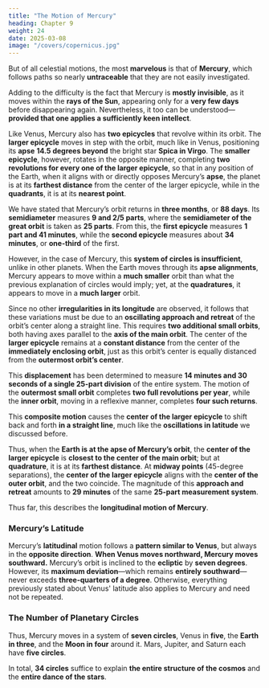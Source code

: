 ```yaml
---
title: "The Motion of Mercury"
heading: Chapter 9
weight: 24
date: 2025-03-08
image: "/covers/copernicus.jpg"
---
```



But of all celestial motions, the most **marvelous** is that of **Mercury**, which follows paths so nearly **untraceable** that they are not easily investigated. 

Adding to the difficulty is the fact that Mercury is **mostly invisible**, as it moves within the **rays of the Sun**, appearing only for a **very few days** before disappearing again. Nevertheless, it too can be understood—**provided that one applies a sufficiently keen intellect**.  

Like Venus, Mercury also has **two epicycles** that revolve within its orbit. The **larger epicycle** moves in step with the orbit, much like in Venus, positioning its **apse** **14.5 degrees beyond** the bright star **Spica in Virgo**. The **smaller epicycle**, however, rotates in the opposite manner, completing **two revolutions for every one of the larger epicycle**, so that in any position of the Earth, when it aligns with or directly opposes Mercury’s **apse**, the planet is at its **farthest distance** from the center of the larger epicycle, while in the **quadrants**, it is at its **nearest point**.  

We have stated that Mercury’s orbit returns in **three months**, or **88 days**. Its **semidiameter** measures **9 and 2/5 parts**, where the **semidiameter of the great orbit** is taken as **25 parts**. From this, the **first epicycle** measures **1 part and 41 minutes**, while the **second epicycle** measures about **34 minutes**, or **one-third** of the first.  

However, in the case of Mercury, this **system of circles is insufficient**, unlike in other planets. When the Earth moves through its **apse alignments**, Mercury appears to move within a **much smaller** orbit than what the previous explanation of circles would imply; yet, at the **quadratures**, it appears to move in a **much larger** orbit.

Since no other **irregularities in its longitude** are observed, it follows that these variations must be due to an **oscillating approach and retreat** of the orbit’s center along a straight line. This requires **two additional small orbits**, both having axes parallel to the **axis of the main orbit**. The center of the **larger epicycle** remains at a **constant distance** from the center of the **immediately enclosing orbit**, just as this orbit’s center is equally distanced from the **outermost orbit’s center**.  

This **displacement** has been determined to measure **14 minutes and 30 seconds of a single 25-part division** of the entire system. The motion of the **outermost small orbit** completes **two full revolutions per year**, while the **inner orbit**, moving in a reflexive manner, completes **four such returns**.

This **composite motion** causes the **center of the larger epicycle** to shift back and forth **in a straight line**, much like the **oscillations in latitude** we discussed before. 

Thus, when the **Earth is at the apse of Mercury’s orbit**, the **center of the larger epicycle** is **closest to the center of the main orbit**; but at **quadrature**, it is at its **farthest distance**. At **midway points** (45-degree separations), the **center of the larger epicycle** aligns with the **center of the outer orbit**, and the two coincide. The magnitude of this **approach and retreat** amounts to **29 minutes** of the same **25-part measurement system**.  

Thus far, this describes the **longitudinal motion of Mercury**.  


### Mercury’s Latitude  

Mercury’s **latitudinal** motion follows a **pattern similar to Venus**, but always in the **opposite direction**. **When Venus moves northward, Mercury moves southward.** Mercury’s orbit is inclined to the **ecliptic** by **seven degrees**. However, its **maximum deviation**—which remains **entirely southward**—never exceeds **three-quarters of a degree**. Otherwise, everything previously stated about Venus' latitude also applies to Mercury and need not be repeated.  


### The Number of Planetary Circles  

Thus, Mercury moves in a system of **seven circles**, Venus in **five**, the **Earth in three**, and the **Moon in four** around it. Mars, Jupiter, and Saturn each have **five circles**.  

In total, **34 circles** suffice to explain **the entire structure of the cosmos** and the **entire dance of the stars**.
